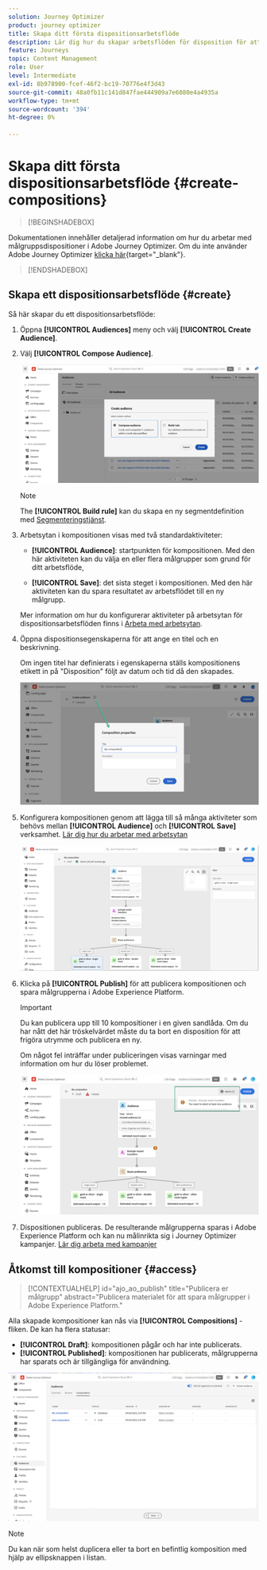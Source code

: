 ```yaml
---
solution: Journey Optimizer
product: journey optimizer
title: Skapa ditt första dispositionsarbetsflöde
description: Lär dig hur du skapar arbetsflöden för disposition för att kombinera och ordna befintliga målgrupper.
feature: Journeys
topic: Content Management
role: User
level: Intermediate
exl-id: 8b978900-fcef-46f2-bc19-70776e4f3d43
source-git-commit: 48a0fb11c141d847fae444909a7e6080e4a4935a
workflow-type: tm+mt
source-wordcount: '394'
ht-degree: 0%

---
```


# Skapa ditt första dispositionsarbetsflöde {#create-compositions}

>[!BEGINSHADEBOX]

Dokumentationen innehåller detaljerad information om hur du arbetar med målgruppsdispositioner i Adobe Journey Optimizer. Om du inte använder Adobe Journey Optimizer [klicka här](https://experienceleague.adobe.com/docs/experience-platform/segmentation/ui/audience-composition.html){target="_blank"}.

>[!ENDSHADEBOX]

## Skapa ett dispositionsarbetsflöde {#create}

Så här skapar du ett dispositionsarbetsflöde:

1. Öppna **[!UICONTROL Audiences]** meny och välj **[!UICONTROL Create Audience]**.

1. Välj **[!UICONTROL Compose Audience]**.

   ![](assets/audiences-create.png)

   >[!NOTE]
   >
   >The **[!UICONTROL Build rule]** kan du skapa en ny segmentdefinition med [Segmenteringstjänst](https://experienceleague.adobe.com/docs/experience-platform/segmentation/ui/overview.html).

1. Arbetsytan i kompositionen visas med två standardaktiviteter:

   * **[!UICONTROL Audience]**: startpunkten för kompositionen. Med den här aktiviteten kan du välja en eller flera målgrupper som grund för ditt arbetsflöde,

   * **[!UICONTROL Save]**: det sista steget i kompositionen. Med den här aktiviteten kan du spara resultatet av arbetsflödet till en ny målgrupp.

   Mer information om hur du konfigurerar aktiviteter på arbetsytan för dispositionsarbetsflöden finns i [Arbeta med arbetsytan](composition-canvas.md).

1. Öppna dispositionsegenskaperna för att ange en titel och en beskrivning.

   Om ingen titel har definierats i egenskaperna ställs kompositionens etikett in på &quot;Disposition&quot; följt av datum och tid då den skapades.

   ![](assets/audiences-properties.png)

1. Konfigurera kompositionen genom att lägga till så många aktiviteter som behövs mellan **[!UICONTROL Audience]** och **[!UICONTROL Save]** verksamhet. [Lär dig hur du arbetar med arbetsytan](composition-canvas.md)

   ![](assets/audiences-publish.png)

1. Klicka på **[!UICONTROL Publish]** för att publicera kompositionen och spara målgrupperna i Adobe Experience Platform.

   >[!IMPORTANT]
   >
   >Du kan publicera upp till 10 kompositioner i en given sandlåda. Om du har nått det här tröskelvärdet måste du ta bort en disposition för att frigöra utrymme och publicera en ny.

   Om något fel inträffar under publiceringen visas varningar med information om hur du löser problemet.

   ![](assets/audiences-alerts.png)

1. Dispositionen publiceras. De resulterande målgrupperna sparas i Adobe Experience Platform och kan nu målinrikta sig i Journey Optimizer kampanjer. [Lär dig arbeta med kampanjer](../campaigns/get-started-with-campaigns.md)

## Åtkomst till kompositioner {#access}

>[!CONTEXTUALHELP]
>id="ajo_ao_publish"
>title="Publicera er målgrupp"
>abstract="Publicera materialet för att spara målgrupper i Adobe Experience Platform."

Alla skapade kompositioner kan nås via **[!UICONTROL Compositions]** -fliken. De kan ha flera statusar:

* **[!UICONTROL Draft]**: kompositionen pågår och har inte publicerats.
* **[!UICONTROL Published]**: kompositionen har publicerats, målgrupperna har sparats och är tillgängliga för användning.

![](assets/audiences-compositions.png)

>[!NOTE]
>
>Du kan när som helst duplicera eller ta bort en befintlig komposition med hjälp av ellipsknappen i listan.

